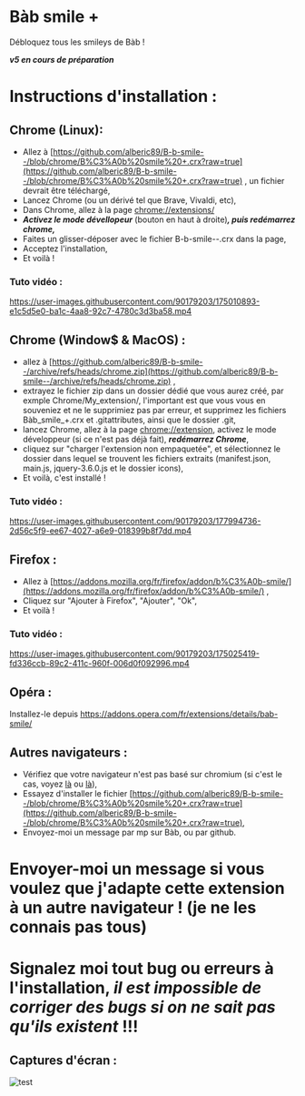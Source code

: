 # Bàb smile +
 Débloquez tous les smileys de Bàb !

***v5 en cours de préparation***

# Instructions d'installation :

## Chrome (Linux):
- Allez à [https://github.com/alberic89/B-b-smile--/blob/chrome/B%C3%A0b%20smile%20+.crx?raw=true](https://github.com/alberic89/B-b-smile--/blob/chrome/B%C3%A0b%20smile%20+.crx?raw=true) , un fichier devrait être téléchargé,
- Lancez Chrome (ou un dérivé tel que Brave, Vivaldi, etc),
- Dans Chrome, allez à la page [chrome://extensions/](chrome://extensions/)
- ***Activez le mode dévellopeur*** (bouton en haut à droite)***, puis redémarrez chrome,***
- Faites un glisser-déposer avec le fichier B-b-smile--.crx dans la page,
- Acceptez l'installation,
- Et voilà !

### Tuto vidéo :
https://user-images.githubusercontent.com/90179203/175010893-e1c5d5e0-ba1c-4aa8-92c7-4780c3d3ba58.mp4

## Chrome (Window$ & MacOS) :
- allez à [https://github.com/alberic89/B-b-smile--/archive/refs/heads/chrome.zip](https://github.com/alberic89/B-b-smile--/archive/refs/heads/chrome.zip) ,
- extrayez le fichier zip dans un dossier dédié que vous aurez créé, par exmple Chrome/My_extension/, l'important est que vous vous en souveniez et ne le supprimiez pas par erreur, et supprimez les fichiers Bàb_smile_+.crx et .gitattributes, ainsi que le dossier .git,
- lancez Chrome, allez à la page [chrome://extension](chrome://extension), activez le mode développeur (si ce n'est pas déjà fait), ***redémarrez Chrome***,
- cliquez sur "charger l'extension non empaquetée", et sélectionnez le dossier dans lequel se trouvent les fichiers extraits (manifest.json, main.js, jquery-3.6.0.js et le dossier icons),
- Et voilà, c'est installé !

### Tuto vidéo :
https://user-images.githubusercontent.com/90179203/177994736-2d56c5f9-ee67-4027-a6e9-018399b8f7dd.mp4

## Firefox :
- Allez à [https://addons.mozilla.org/fr/firefox/addon/b%C3%A0b-smile/](https://addons.mozilla.org/fr/firefox/addon/b%C3%A0b-smile/) ,
- Cliquez sur "Ajouter à Firefox", "Ajouter", "Ok",
- Et voilà !

### Tuto vidéo :
https://user-images.githubusercontent.com/90179203/175025419-fd336ccb-89c2-411c-960f-006d0f092996.mp4

## Opéra :
Installez-le depuis [https://addons.opera.com/fr/extensions/details/bab-smile/
](https://addons.opera.com/fr/extensions/details/bab-smile/)

## Autres navigateurs :
- Vérifiez que votre navigateur n'est pas basé sur chromium (si c'est le cas, voyez [là](https://github.com/alberic89/B-b-smile--/README.md#chrome-linux) ou [là](https://github.com/alberic89/B-b-smile--/edit/README.md#chrome-window--macos-)),
- Essayez d'installer le fichier [https://github.com/alberic89/B-b-smile--/blob/chrome/B%C3%A0b%20smile%20+.crx?raw=true](https://github.com/alberic89/B-b-smile--/blob/chrome/B%C3%A0b%20smile%20+.crx?raw=true),
- Envoyez-moi un message par mp sur Bàb, ou par github.

# Envoyer-moi un message si vous voulez que j'adapte cette extension à un autre navigateur ! (je ne les connais pas tous)
# **Signalez moi tout bug ou erreurs à l'installation, _il est impossible de corriger des bugs si on ne sait pas qu'ils existent_ !!!**

## Captures d'écran :
![test](https://user-images.githubusercontent.com/90179203/172145114-b1099908-1a1b-4583-ad60-c41a0ed1431c.png)
